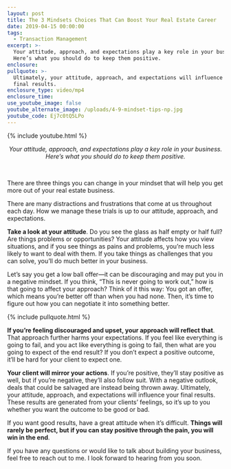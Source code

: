 ```yaml
---
layout: post
title: The 3 Mindsets Choices That Can Boost Your Real Estate Career
date: 2019-04-15 00:00:00
tags:
  - Transaction Management
excerpt: >-
  Your attitude, approach, and expectations play a key role in your business.
  Here’s what you should do to keep them positive.
enclosure:
pullquote: >-
  Ultimately, your attitude, approach, and expectations will influence your
  final results.
enclosure_type: video/mp4
enclosure_time:
use_youtube_image: false
youtube_alternate_image: /uploads/4-9-mindset-tips-np.jpg
youtube_code: Ej7c0tQ5LPo
---
```


{% include youtube.html %}

<center><em>Your attitude, approach, and expectations play a key role in your business. Here&rsquo;s what you should do to keep them positive.</em></center>

&nbsp;

There are three things you can change in your mindset that will help you get more out of your real estate business.

There are many distractions and frustrations that come at us throughout each day. How we manage these trials is up to our attitude, approach, and expectations.&nbsp;

**Take a look at your attitude**. Do you see the glass as half empty or half full? Are things problems or opportunities? Your attitude affects how you view situations, and if you see things as pains and problems, you’re much less likely to want to deal with them. If you take things as challenges that you can solve, you’ll do much better in your business.

Let’s say you get a low ball offer—it can be discouraging and may put you in a negative mindset. If you think, “This is never going to work out,” how is that going to affect your approach? Think of it this way: You got an offer, which means you’re better off than when you had none. Then, it’s time to figure out how you can negotiate it into something better.

{% include pullquote.html %}

**If you’re feeling discouraged and upset, your approach will reflect that**. That approach further harms your expectations. If you feel like everything is going to fail, and you act like everything is going to fail, then what are you going to expect of the end result? If you don’t expect a positive outcome, it’ll be hard for your client to expect one.

**Your client will mirror your actions**. If you’re positive, they’ll stay positive as well, but if you’re negative, they’ll also follow suit. With a negative outlook, deals that could be salvaged are instead being thrown away. Ultimately, your attitude, approach, and expectations will influence your final results. These results are generated from your clients’ feelings, so it’s up to you whether you want the outcome to be good or bad.

If you want good results, have a great attitude when it’s difficult. **Things will rarely be perfect, but if you can stay positive through the pain, you will win in the end**.

If you have any questions or would like to talk about building your business, feel free to reach out to me. I look forward to hearing from you soon.